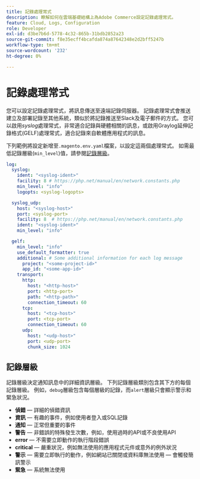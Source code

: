 ```yaml
---
title: 記錄處理常式
description: 瞭解如何在雲端基礎結構上為Adobe Commerce設定記錄處理常式。
feature: Cloud, Logs, Configuration
role: Developer
exl-id: d3be7b6d-5778-4c32-865b-31bdb2852a23
source-git-commit: f8e35ecff4bcafda874a87642348e2d2bff5247b
workflow-type: tm+mt
source-wordcount: '232'
ht-degree: 0%

---
```


# 記錄處理常式

您可以設定記錄處理常式，將訊息傳送至遠端記錄伺服器。 記錄處理常式會推送建立及部署記錄至其他系統，類似於將記錄推送至Slack及電子郵件的方式。 您可以啟用&#x200B;_syslog_&#x200B;處理常式，非常適合記錄與硬體相關的訊息，或啟用Graylog延伸記錄格式(GELF)處理常式，適合記錄來自軟體應用程式的訊息。

下列範例將設定新增至`.magento.env.yaml`檔案，以設定這兩個處理常式。 如需最低記錄層級(`min_level`)值，請參閱[記錄層級](#log-levels)。

```yaml
log:
  syslog:
    ident: "<syslog-ident>"
    facility: 8 # https://php.net/manual/en/network.constants.php
    min_level: "info"
    logopts: <syslog-logopts>

  syslog_udp:
    host: "<syslog-host>"
    port: <syslog-port>
    facility: 8  # https://php.net/manual/en/network.constants.php
    ident: "<syslog-ident>"
    min_level: "info"

  gelf:
    min_level: "info"
    use_default_formatter: true
    additional: # Some additional information for each log message
      project: "<some-project-id>"
      app_id: "<some-app-id>"
    transport:
      http:
        host: "<http-host>"
        port: <http-port>
        path: "<http-path>"
        connection_timeout: 60
      tcp:
        host: "<tcp-host>"
        port: <tcp-port>
        connection_timeout: 60
      udp:
        host: "<udp-host>"
        port: <udp-port>
        chunk_size: 1024
```

## 記錄層級

記錄層級決定通知訊息中的詳細資訊層級。 下列記錄層級類別包含其下方的每個記錄層級。 例如，`debug`層級包含每個層級的記錄，而`alert`層級只會顯示警示和緊急狀況。

- **偵錯** — 詳細的偵錯資訊
- **資訊** — 有趣的事件，例如使用者登入或SQL記錄
- **通知** — 正常但重要的事件
- **警告** — 非錯誤的特殊發生次數，例如，使用過時的API或不良使用API
- **error** — 不需要立即動作的執行階段錯誤
- **critical** — 嚴重狀況，例如無法使用的應用程式元件或意外的例外狀況
- **警示** — 需要立即執行的動作，例如網站已關閉或資料庫無法使用 — 會觸發簡訊警示
- **緊急** — 系統無法使用
